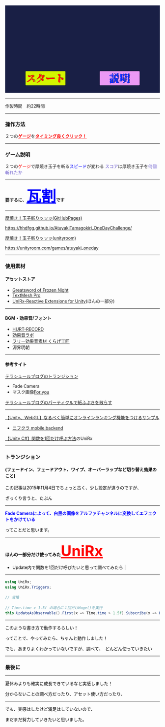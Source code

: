 ![GIF](/1515170556427.gif)

---
作製時間　約22時間

---
### <font color="Black">操作方法</font>
２つの<font color="Red"><b><u>ゲージ</u></b></font>を<font color="Red"><b><u>タイミング良くクリック！</u></b></font>  

---
### <font color="Black">ゲーム説明</font>  
２つの<font color="Red">ゲージ</font>で厚焼き玉子を斬る<font color="Blue">スピード</font>が変わる
<font color="SlateBlue">スコア</font>は厚焼き玉子を<font color="SlateBlue">何個斬れたか</font>

---

<b>要するに、<font size="20" color="Blue"><u>瓦割</u></font>です</b>

---
[厚焼き！玉子斬りッッッ(GitHubPages)](https://hhdfgg.github.io/AtuyakiTamagokiri_OneDayChallenge/)

https://hhdfgg.github.io/AtuyakiTamagokiri_OneDayChallenge/


[厚焼き！玉子斬りッッッ(unityroom)](https://unityroom.com/games/atuyaki_oneday)

https://unityroom.com/games/atuyaki_oneday

---
### <font color="Black">使用素材</font>  
#### アセットストア
- [Greatsword of Frozen Night](https://www.assetstore.unity3d.com/jp/#!/content/28991)
- [TextMesh Pro](https://www.assetstore.unity3d.com/jp/#!/content/84126)  
- [UniRx-Reactive Extensions for Unity](https://www.assetstore.unity3d.com/jp/#!/content/17276)(ほんの一部分)

---
#### BGM・効果音/フォント  
- [HURT-RECORD](http://www.hurtrecord.com/)  
- [効果音ラボ](https://soundeffect-lab.info/)  
- [フリー効果音素材 くらげ工匠](http://www.kurage-kosho.info/)  
- 源界明朝

---
#### <font color="Black">参考サイト</font>
[テラシュールブログのトランジション](http://tsubakit1.hateblo.jp/entry/2015/11/04/015355)
- Fade Camera  
- マスク画像[For you](http://4you.bz/)
 
[テラシュールブログのパーティクルで紙ふぶきを散らす](http://tsubakit1.hateblo.jp/entry/2015/09/04/233000)

---
[【Unity、WebGL】なるべく簡単にオンラインランキング機能をつけるサンプル](http://blog.naichilab.com/entry/webgl-simple-ranking)

- [ニフクラ mobile backend](http://mb.cloud.nifty.com/doc/current/introduction/quickstart_unity.html)
 
[【Unity C#】関数を1回だけ呼ぶ方法](https://qiita.com/r-ngtm/items/fe27b49f4156bfbe2b9e)のUniRx

---
### <font color="Black">トランジション<font>
#### (フェードイン、フェードアウト、ワイプ、オーバーラップなど切り替え効果のこと)

この記事は2015年11月4日でちょっと古く、少し設定が違うのですが、

ざっくり言うと、たぶん

---
<b><font color="Blue">Fade Cameraによって、白黒の画像をアルファチャンネルに変換してエフェクトをかけている</font></b>

ってことだと思います。

---
<b>ほんの一部分だけ使ってみた<font size="15" color="Red"><u>UniRx</u></font></b>

- Update内で関数を1回だけ呼びたいと思って調べてみたら  |

---

```cs
using UniRx;
using UniRx.Triggers;

// 省略

// Time.time > 1.5f の場合に１回だけHoge()を実行
this.UpdateAsObservable().First(x => Time.time > 1.5f).Subscribe(x => Hoge());

```

---
このような書き方で動作するらしい！

ってことで、やってみたら、ちゃんと動作しました！

でも、あまりよくわかっていないですが、調べて、　どんどん使っていきたい

---
### <font color="Black">最後に</font>

---
夏休みよりも確実に成長できているなと実感しました！

分からないことの調べ方だったり、アセット使い方だったり、

---
でも、実感はしたけど満足はしていないので、

まだまだ努力していきたいと思いました。
